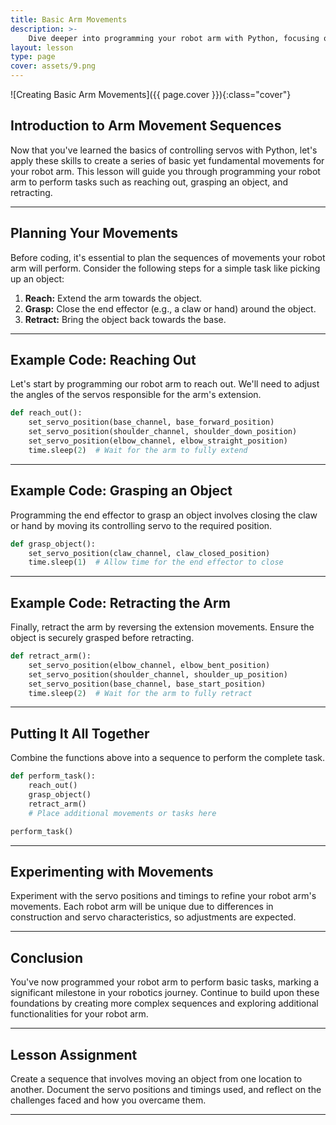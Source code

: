 ```yaml
---
title: Basic Arm Movements
description: >-
    Dive deeper into programming your robot arm with Python, focusing on creating basic yet essential movements and sequences.
layout: lesson
type: page
cover: assets/9.png
---
```


![Creating Basic Arm Movements]({{ page.cover }}){:class="cover"}

## Introduction to Arm Movement Sequences

Now that you've learned the basics of controlling servos with Python, let's apply these skills to create a series of basic yet fundamental movements for your robot arm. This lesson will guide you through programming your robot arm to perform tasks such as reaching out, grasping an object, and retracting.

---

## Planning Your Movements

Before coding, it's essential to plan the sequences of movements your robot arm will perform. Consider the following steps for a simple task like picking up an object:

1. **Reach:** Extend the arm towards the object.
2. **Grasp:** Close the end effector (e.g., a claw or hand) around the object.
3. **Retract:** Bring the object back towards the base.

---

## Example Code: Reaching Out

Let's start by programming our robot arm to reach out. We'll need to adjust the angles of the servos responsible for the arm's extension.

```python
def reach_out():
    set_servo_position(base_channel, base_forward_position)
    set_servo_position(shoulder_channel, shoulder_down_position)
    set_servo_position(elbow_channel, elbow_straight_position)
    time.sleep(2)  # Wait for the arm to fully extend
```

---

## Example Code: Grasping an Object

Programming the end effector to grasp an object involves closing the claw or hand by moving its controlling servo to the required position.

```python
def grasp_object():
    set_servo_position(claw_channel, claw_closed_position)
    time.sleep(1)  # Allow time for the end effector to close
```

---

## Example Code: Retracting the Arm

Finally, retract the arm by reversing the extension movements. Ensure the object is securely grasped before retracting.

```python
def retract_arm():
    set_servo_position(elbow_channel, elbow_bent_position)
    set_servo_position(shoulder_channel, shoulder_up_position)
    set_servo_position(base_channel, base_start_position)
    time.sleep(2)  # Wait for the arm to fully retract
```

---

## Putting It All Together

Combine the functions above into a sequence to perform the complete task.

```python
def perform_task():
    reach_out()
    grasp_object()
    retract_arm()
    # Place additional movements or tasks here

perform_task()
```

---

## Experimenting with Movements

Experiment with the servo positions and timings to refine your robot arm's movements. Each robot arm will be unique due to differences in construction and servo characteristics, so adjustments are expected.

---

## Conclusion

You've now programmed your robot arm to perform basic tasks, marking a significant milestone in your robotics journey. Continue to build upon these foundations by creating more complex sequences and exploring additional functionalities for your robot arm.

---

## Lesson Assignment

Create a sequence that involves moving an object from one location to another. Document the servo positions and timings used, and reflect on the challenges faced and how you overcame them.

---
